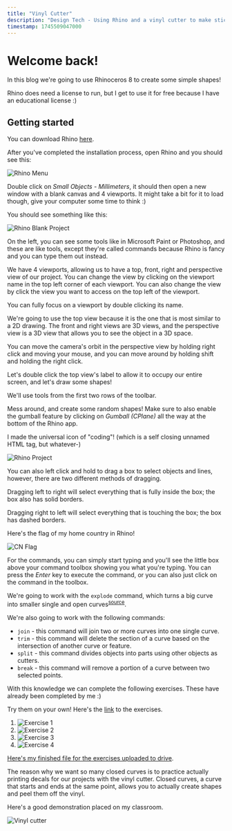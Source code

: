 ```yaml
---
title: "Vinyl Cutter"
description: "Design Tech - Using Rhino and a vinyl cutter to make stickers and decals!"
timestamp: 1745509047000
---
```


# Welcome back!

In this blog we're going to use Rhinoceros 8 to create some simple shapes!

Rhino does need a license to run, but I get to use it for free because I have an educational license :)

## Getting started

You can download Rhino [here](https://www.rhino3d.com/download/rhino/8/evaluation).

After you've completed the installation process, open Rhino and you should see this:

![Rhino Menu]($lib/assets/rhino_menu.webp?enhanced)

Double click on *Small Objects - Millimeters*, it should then open a new window with a blank canvas and 4 viewports. It might take a bit for it to load though, give your computer some time to think :)

You should see something like this:

![Rhino Blank Project]($lib/assets/rhino_blank_project.webp?enhanced)

On the left, you can see some tools like in Microsoft Paint or Photoshop, and these are like tools, except they're called commands because Rhino is fancy and you can type them out instead.

We have 4 viewports, allowing us to have a top, front, right and perspective view of our project. You can change the view by clicking on the viewport name in the top left corner of each viewport. You can also change the view by click the view you want to access on the top left of the viewport.

You can fully focus on a viewport by double clicking its name.

We're going to use the top view because it is the one that is most similar to a 2D drawing. The front and right views are 3D views, and the perspective view is a 3D view that allows you to see the object in a 3D space.

You can move the camera's orbit in the perspective view by holding right click and moving your mouse, and you can move around by holding shift and holding the right click.

Let's double click the top view's label to allow it to occupy our entire screen, and let's draw some shapes!

We'll use tools from the first two rows of the toolbar.

Mess around, and create some random shapes! Make sure to also enable the gumball feature by clicking on *Gumball (CPlane)* all the way at the bottom of the Rhino app.

I made the universal icon of "coding"! (which is a self closing unnamed HTML tag, but whatever-)

![Rhino Project]($lib/assets/rhino_gumball_enabled.webp?enhanced)

You can also left click and hold to drag a box to select objects and lines, however, there are two different methods of dragging.

Dragging left to right will select everything that is fully inside the box; the box also has solid borders.

Dragging right to left will select everything that is touching the box; the box has dashed borders.

Here's the flag of my home country in Rhino!

![CN Flag]($lib/assets/rhino_flag_cn.webp?enhanced)

For the commands, you can simply start typing and you'll see the little box above your command toolbox showing you what you're typing. You can press the *Enter* key to execute the command, or you can also just click on the command in the toolbox.

We're going to work with the `explode` command, which turns a big curve into smaller single and open curves<sup><a href="https://docs.google.com/document/d/1zxbwmq4aCWRUT7lNrqvKN97O5vH6wkhJEFNbDH9WMOw/edit?tab=t.0" target="_blank_">source</a></sup>.

We're also going to work with the following commands:

* `join` - this command will join two or more curves into one single curve.
* `trim` - this command will delete the section of a curve based on the intersection of another curve or feature.
* `split` - this command divides objects into parts using other objects as cutters.
* `break` - this command will remove a portion of a curve between two selected points.

With this knowledge we can complete the following exercises. These have already been completed by me :)

Try them on your own! Here's the <a href="https://drive.google.com/file/d/1AuiHhcn4l8BNuOdAA2OfY4CDVLV4yMly/view" target="_blank">link</a> to the exercises.

1. ![Exercise 1]($lib/assets/lesson3_one.webp?enhanced)
2. ![Exercise 2]($lib/assets/lesson3_two.webp?enhanced)
3. ![Exercise 3]($lib/assets/lesson3_three.webp?enhanced)
4. ![Exercise 4]($lib/assets/lesson3_four.webp?enhanced)

[Here's my finished file for the exercises uploaded to drive](https://drive.google.com/file/d/1LTaRCkFZRWfp6u4hAgyVeBDnU1sfPGDV/view?usp=sharing).

The reason why we want so many closed curves is to practice actually printing decals for our projects with the vinyl cutter. Closed curves, a curve that starts and ends at the same point, allows you to actually create shapes and peel them off the vinyl. 

Here's a good demonstration placed on my classroom.

![Vinyl cutter]($lib/assets/curves_vinyl.webp?enhanced)